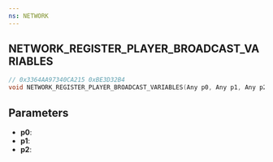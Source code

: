 ```yaml
---
ns: NETWORK
---
```

## NETWORK_REGISTER_PLAYER_BROADCAST_VARIABLES

```c
// 0x3364AA97340CA215 0xBE3D32B4
void NETWORK_REGISTER_PLAYER_BROADCAST_VARIABLES(Any p0, Any p1, Any p2);
```

## Parameters
* **p0**:
* **p1**:
* **p2**:
